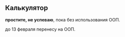 ## Калькулятор
 
**простите, не успеваю**, пока без использования ООП.

  до 13 февраля перенесу на ООП.
